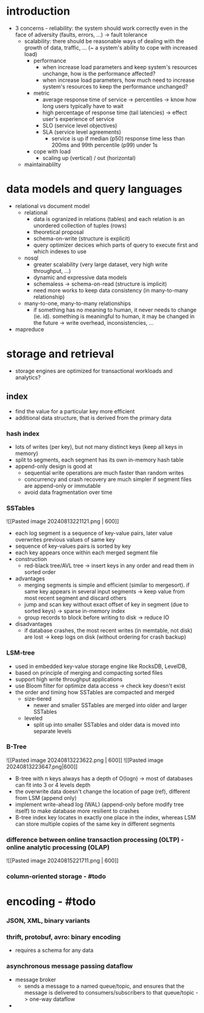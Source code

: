 # introduction
- 3 concerns
		- reliability: the system should work correctly even in the face of adversity (faults, errors, ...) -> fault tolerance
	- scalability: there should be reasonable ways of dealing with the growth of data, traffic, ... (~ a system's ability to cope with increased load)
		- performance
			- when increase load parameters and keep system's resources unchange, how is the performance affected?
			- when increase load parameters, how much need to increase system's resources to keep the performance unchanged?
		- metric
			- average response time of service -> percentiles -> know how long users typically have to wait
			- high percentage of response time (tail latencies) -> effect user's experience of service
			- SLO (service level objectives)
			- SLA (service level agreements)
				- service is up if median (p50) response time less than 200ms and 99th percentile (p99) under 1s
		- cope with load
			- scaling up (vertical) / out (horizontal)
	- maintainablilty

# data models and query languages
- relational vs document model
	- relational
		- data is ogranized in relations (tables) and each relation is an unordered collection of tuples (rows)
		- theoretical proposal
		- schema-on-write (structure is explicit)
		- query optimizer decices which parts of query to execute first and which indexes to use
	- nosql
		- greater scalability (very large dataset, very high write throughput, ...)
		- dynamic and expressive data models
		- schemaless -> schema-on-read (structure is implicit)
		- need more works to keep data consistency (in many-to-many relationship)
	- many-to-one, many-to-many relationships
		- if something has no meaning to human, it never needs to change (ie. id). something is meaningful to human, it may be changed in the future -> write overhead, inconsistencies, ...
- mapreduce

# storage and retrieval
- storage engines are optimized for transactional workloads and analytics?
## index
- find the value for a particular key more efficient
- additional data structure, that is derived from the primary data
### hash index
- lots of writes (per key), but not many distinct keys (keep all keys in memory)
- split to segments, each segment has its own in-memory hash table
- append-only design is good at
	- sequential write operations are much faster than random writes
	- concurrency and crash recovery are much simpler if segment files are append-only or immutable
	- avoid data fragmentation over time
### SSTables
![[Pasted image 20240813221121.png | 600]]
- each log segment is a sequence of key-value pairs, later value overwrites previous values of same key
- sequence of key-values pairs is sorted by key
- each key appears once within each merged segment file
- construction
	- red-black tree/AVL tree -> insert keys in any order and read them in sorted order
- advantages
	- merging segments is simple and efficient (similar to mergesort). if same key appears in several input segments -> keep value from most recent segment and discard others
	- jump and scan key without exact offset of key in segment (due to sorted keys) -> sparse in-memory index
	- group records to block before writing to disk -> reduce IO
- disadvantages
	- if database crashes, the most recent writes (in memtable, not disk) are lost -> keep logs on disk (without ordering for crash backup)
### LSM-tree
- used in embedded key-value storage engine like RocksDB, LevelDB,
- based on principle of merging and compacting sorted files
- support high write throughput applications
- use Bloom filter for optimize data access -> check key doesn't exist
- the order and timing how SSTables are compacted and merged
	- size-tiered
		- newer and smaller SSTables are merged into older and larger SSTables
	- leveled
		- split up into smaller SSTables and older data is moved into separate levels
### B-Tree
![[Pasted image 20240813223622.png | 600]]
![[Pasted image 20240813223647.png|600]]
- B-tree with n keys always has a depth of O(logn) -> most of databases can fit into 3 or 4 levels depth
- the overwrite data doesn't change the location of page (ref), different from LSM (append only)
- implement write-ahead log (WAL) (append-only before modify tree itself) to make database more resilient to crashes
- B-tree index key locates in exactly one place in the index, whereas LSM can store multiple copies of the same key in different segments
### difference between online transaction processing (OLTP) - online analytic processing (OLAP)
![[Pasted image 20240815221711.png | 600]]
### column-oriented storage - #todo 
# encoding - #todo 
### JSON, XML, binary variants
### thrift, protobuf, avro: binary encoding
- requires a schema for any data
### asynchronous message passing dataflow
- message broker
	- sends a message to a named queue/topic, and ensures that the message is delivered to consumers/subscribers to that queue/topic -> one-way dataflow
- 
